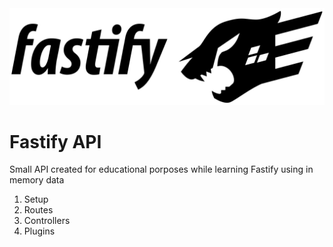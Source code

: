 <div align="center"> <a href="https://fastify.io/">
    <img
      src="https://github.com/fastify/graphics/raw/HEAD/fastify-landscape-outlined.svg"
      width="650"
      height="auto"
    />
  </a>
</div>


# Fastify API

Small API created for educational porposes while learning Fastify using in memory data

1. Setup
2. Routes
3. Controllers
4. Plugins